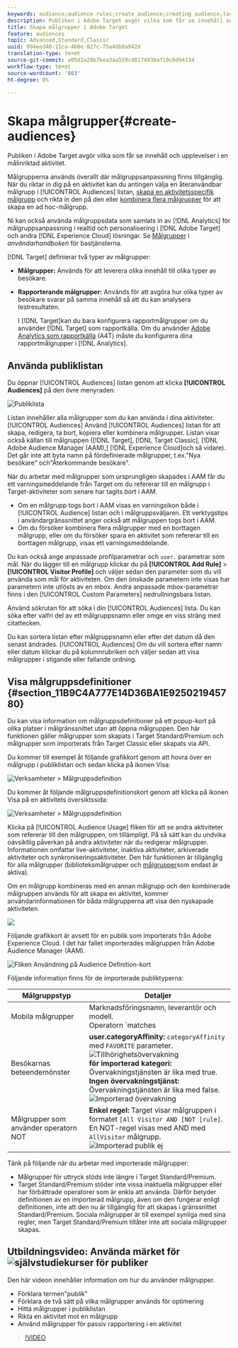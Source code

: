 ```yaml
---
keywords: audience;audience rules;create audience;creating audience;targeting audience;reporting audience;report audience;segment;custom profile parameters;audience definition;audiences list
description: Publiken i Adobe Target avgör vilka som får se innehåll och upplevelser i en målinriktad aktivitet.
title: Skapa målgrupper i Adobe Target
feature: audiences
topic: Advanced,Standard,Classic
uuid: 994eed40-11ca-460e-827c-75a4db8a942d
translation-type: tm+mt
source-git-commit: a05d2a28b7bea3aa559cd0174930af10c6d94134
workflow-type: tm+mt
source-wordcount: '863'
ht-degree: 0%

---
```



# Skapa målgrupper{#create-audiences}

Publiken i Adobe Target avgör vilka som får se innehåll och upplevelser i en målinriktad aktivitet.

Målgrupperna används överallt där målgruppsanpassning finns tillgänglig. När du riktar in dig på en aktivitet kan du antingen välja en återanvändbar målgrupp i [!UICONTROL Audiences] listan, [skapa en aktivitetsspecifik målgrupp](/help/c-target/creating-activity-only-audience.md) och rikta in den på den eller [kombinera flera målgrupper](/help/c-target/combining-multiple-audiences.md#concept_A7386F1EA4394BD2AB72399C225981E5) för att skapa en ad hoc-målgrupp.

Ni kan också använda målgruppsdata som samlats in av [!DNL Analytics] för målgruppsanpassning i realtid och personalisering i [!DNL Adobe Target] och andra [!DNL Experience Cloud] lösningar. Se [Målgrupper](https://experienceleague.adobe.com/docs/core-services/interface/audiences/audience-library.html) i *användarhandboken* för bastjänsterna.

[!DNL Target] definierar två typer av målgrupper:

* **Målgrupper:** Används för att leverera olika innehåll till olika typer av besökare.
* **Rapporterande målgrupper:** Används för att avgöra hur olika typer av besökare svarar på samma innehåll så att du kan analysera testresultaten.

   I [!DNL Target]kan du bara konfigurera rapportmålgrupper om du använder [!DNL Target] som rapportkälla. Om du använder [Adobe Analytics som rapportkälla](/help/c-integrating-target-with-mac/a4t/a4t.md) (A4T) måste du konfigurera dina rapportmålgrupper i [!DNL Analytics].

## Använda publiklistan

Du öppnar [!UICONTROL Audiences] listan genom att klicka **[!UICONTROL Audiences]** på den övre menyraden:

![Publiklista](assets/audiences_list.png)

Listan innehåller alla målgrupper som du kan använda i dina aktiviteter. [!UICONTROL Audiences] Använd [!UICONTROL Audiences] listan för att skapa, redigera, ta bort, kopiera eller kombinera målgrupper. Listan visar också källan till målgruppen ([!DNL Target], [!DNL Target Classic], [!DNL Adobe Audience Manager (AAM),] [!DNL Experience Cloud]och så vidare). Det går inte att byta namn på fördefinierade målgrupper, t.ex.&quot;Nya besökare&quot; och&quot;Återkommande besökare&quot;.

När du arbetar med målgrupper som ursprungligen skapades i AAM får du ett varningsmeddelande från Target om du refererar till en målgrupp i Target-aktiviteter som senare har tagits bort i AAM.

* Om en målgrupp togs bort i AAM visas en varningsikon både i [!UICONTROL Audience] listan och i målgruppsväljaren. Ett verktygstips i användargränssnittet anger också att målgruppen togs bort i AAM.
* Om du försöker kombinera flera målgrupper med en borttagen målgrupp, eller om du försöker spara en aktivitet som refererar till en borttagen målgrupp, visas ett varningsmeddelande.

Du kan också ange anpassade profilparametrar och `user.` parametrar som mål. När du lägger till en målgrupp klickar du på **[!UICONTROL Add Rule]** > **[!UICONTROL Visitor Profile]** och väljer sedan den parameter som du vill använda som mål för aktiviteten. Om den önskade parametern inte visas har parametern inte utlösts av en mbox. Andra anpassade mbox-parametrar finns i den [!UICONTROL Custom Parameters] nedrullningsbara listan.

Använd sökrutan för att söka i din [!UICONTROL Audiences] lista. Du kan söka efter valfri del av ett målgruppsnamn eller omge en viss sträng med citattecken.

Du kan sortera listan efter målgruppsnamn eller efter det datum då den senast ändrades. [!UICONTROL Audiences] Om du vill sortera efter namn eller datum klickar du på kolumnrubriken och väljer sedan att visa målgrupper i stigande eller fallande ordning.

## Visa målgruppsdefinitioner {#section_11B9C4A777E14D36BA1E925021945780}

Du kan visa information om målgruppsdefinitioner på ett popup-kort på olika platser i målgränssnittet utan att öppna målgruppen. Den här funktionen gäller målgrupper som skapats i Target Standard/Premium och målgrupper som importerats från Target Classic eller skapats via API.

Du kommer till exempel åt följande grafikkort genom att hovra över en målgrupp i publiklistan och sedan klicka på ikonen Visa:

![Verksamheter > Målgruppsdefinition](assets/audience_definition_list.png)

Du kommer åt följande målgruppsdefinitionskort genom att klicka på ikonen Visa på en aktivitets översiktssida:

![Verksamheter > Målgruppsdefinition](assets/audience_definition_list.png)

Klicka på [!UICONTROL Audience Usage] fliken för att se andra aktiviteter som refererar till den målgruppen, om tillämpligt. På så sätt kan du undvika oavsiktlig påverkan på andra aktiviteter när du redigerar målgrupper. Informationen omfattar live-aktiviteter, inaktiva aktiviteter, arkiverade aktiviteter och synkroniseringsaktiviteter. Den här funktionen är tillgänglig för alla målgrupper (biblioteksmålgrupper och [målgrupper](/help/c-target/creating-activity-only-audience.md#concept_A6BADCF530ED4AE1852E677FEBE68483)som endast är aktiva).

Om en målgrupp kombineras med en annan målgrupp och den kombinerade målgruppen används för att skapa en aktivitet, kommer användarinformationen för båda målgrupperna att visa den nyskapade aktiviteten.

![](assets/audience_definition_list_usage.png)

Följande grafikkort är avsett för en publik som importerats från Adobe Experience Cloud. I det här fallet importerades målgruppen från Adobe Audience Manager (AAM).

![Fliken Användning på Audience Definition-kort](assets/audience_definition_mc.png)

Följande information finns för de importerade publiktyperna:

| Målgruppstyp | Detaljer |
|--- |--- |
| Mobila målgrupper | Marknadsföringsnamn, leverantör och modell.<br>Operatorn `matches | does not match` visas i stället för `equals | does not equal`<br>![Importerad mobil publik](/help/c-target/c-audiences/assets/imported_mobile_audience.png). |
| Besökarnas beteendemönster | **user.categoryAffinity:** `categoryAffinity` med `FAVORITE` parameter.<br>![Tillhörighetsövervakning ](/help/c-target/c-audiences/assets/imported_category_affinity.png)<br>**för importerad kategori:** Övervakningstjänsten är lika med true.<br>**Ingen övervakningstjänst:** Övervakningstjänsten är lika med false.<br>![Importerad övervakning](/help/c-target/c-audiences/assets/imported_monitoring.png) |
| Målgrupper som använder operatorn NOT | **Enkel regel:** Target visar målgruppen i formatet `[All Visitor AND [NOT [rule]`. En NOT-regel visas med AND med `AllVisitor` målgrupp.<br>![Importerad publik ej](/help/c-target/c-audiences/assets/imported_not_audience.png) |

Tänk på följande när du arbetar med importerade målgrupper:

* Målgrupper för uttryck stöds inte längre i Target Standard/Premium.
* Target Standard/Premium stöder inte vissa inaktuella målgrupper eller har förbättrade operatorer som är enkla att använda. Därför betyder definitionen av en importerad målgrupp, även om den fungerar enligt definitionen, inte att den nu är tillgänglig för att skapas i gränssnittet Standard/Premium. Sociala målgrupper är till exempel synliga med sina regler, men Target Standard/Premium tillåter inte att sociala målgrupper skapas.

## Utbildningsvideo: Använda märket för ![självstudiekurser för publiker](/help/assets/tutorial.png)

Den här videon innehåller information om hur du använder målgrupper.

* Förklara termen&quot;publik&quot;
* Förklara de två sätt på vilka målgrupper används för optimering
* Hitta målgrupper i publiklistan
* Rikta en aktivitet mot en målgrupp
* Använd målgrupper för passiv rapportering i en aktivitet

>[!VIDEO](https://video.tv.adobe.com/v/17398)
